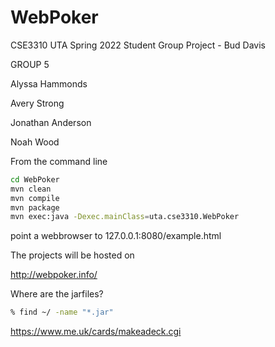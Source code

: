 # WebPoker
CSE3310 UTA Spring 2022 Student Group Project - Bud Davis

GROUP 5

Alyssa Hammonds

Avery Strong

Jonathan Anderson

Noah Wood

From the command line
```bash
cd WebPoker
mvn clean
mvn compile
mvn package
mvn exec:java -Dexec.mainClass=uta.cse3310.WebPoker
```
point a webbrowser to 127.0.0.1:8080/example.html

The projects will be hosted on

http://webpoker.info/


Where are the jarfiles?
```bash
% find ~/ -name "*.jar"
```


https://www.me.uk/cards/makeadeck.cgi

